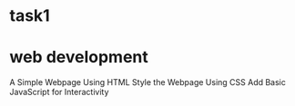 # task1
# web development
A Simple Webpage Using HTML
Style the Webpage Using CSS
Add Basic JavaScript for Interactivity
